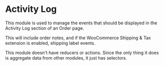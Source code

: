 Activity Log
===========

This module is used to manage the events that should be displayed in the Activity Log section of an Order page.

This will include order notes, and if the WooCommerce Shipping & Tax extension is enabled, shipping label events.

This module doesn't have reducers or actions. Since the only thing it does is aggregate data from other modules, it just has selectors.
